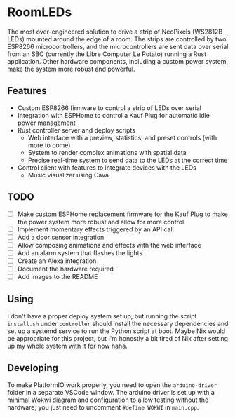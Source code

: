# RoomLEDs

The most over-engineered solution to drive a strip of NeoPixels (WS2812B LEDs) mounted around the edge of a room. The strips are controlled by two ESP8266 microcontrollers, and the microcontrollers are sent data over serial from an SBC (currently the Libre Computer Le Potato) running a Rust application. Other hardware components, including a custom power system, make the system more robust and powerful.  

## Features
- Custom ESP8266 firmware to control a strip of LEDs over serial
- Integration with ESPHome to control a Kauf Plug for automatic idle power management
- Rust controller server and deploy scripts
  - Web interface with a preview, statistics, and preset controls (with more to come)
  - System to render complex animations with spatial data
  - Precise real-time system to send data to the LEDs at the correct time
- Control client with features to integrate devices with the LEDs
  - Music visualizer using Cava

## TODO
- [ ] Make custom ESPHome replacement firmware for the Kauf Plug to make the power system more robust and allow for more control
- [ ] Implement momentary effects triggered by an API call
- [ ] Add a door sensor integration
- [ ] Allow composing animations and effects with the web interface
- [ ] Add an alarm system that flashes the lights
- [ ] Create an Alexa integration
- [ ] Document the hardware required
- [ ] Add images to the README

## Using
I don't have a proper deploy system set up, but running the script `install.sh` under `controller` should install the necessary dependencies and set up a systemd service to run the Python script at boot. Maybe Nix would be appropriate for this project, but I'm honestly a bit tired of Nix after setting up my whole system with it for now haha.

## Developing
To make PlatformIO work properly, you need to open the `arduino-driver` folder in a separate VSCode window. The arduino driver is set up with a minimal Wokwi diagram and configuration to allow testing without the hardware; you just need to uncomment `#define WOKWI` in `main.cpp`.
